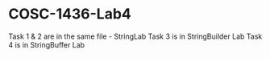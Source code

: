 # COSC-1436-Lab4
Task 1 & 2 are in the same file - StringLab
Task 3 is in StringBuilder Lab
Task 4 is in StringBuffer Lab
